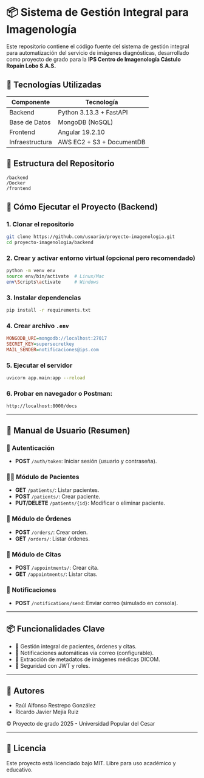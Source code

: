 # 📦 Sistema de Gestión Integral para Imagenología

Este repositorio contiene el código fuente del sistema de gestión integral para automatización del servicio de imágenes diagnósticas, desarrollado como proyecto de grado para la **IPS Centro de Imagenología Cástulo Ropain Lobo S.A.S.**

## 🧩 Tecnologías Utilizadas

| Componente   | Tecnología            |
|--------------|------------------------|
| Backend      | Python 3.13.3 + FastAPI |
| Base de Datos| MongoDB (NoSQL)        |
| Frontend     | Angular 19.2.10        |
| Infraestructura | AWS EC2 + S3 + DocumentDB |

## 📁 Estructura del Repositorio

```
/backend
/Docker
/frontend
```

## 🚀 Cómo Ejecutar el Proyecto (Backend)

### 1. Clonar el repositorio
```bash
git clone https://github.com/usuario/proyecto-imagenologia.git
cd proyecto-imagenologia/backend
```

### 2. Crear y activar entorno virtual (opcional pero recomendado)
```bash
python -m venv env
source env/bin/activate  # Linux/Mac
env\Scripts\activate     # Windows
```

### 3. Instalar dependencias
```bash
pip install -r requirements.txt
```

### 4. Crear archivo `.env`
```ini
MONGODB_URI=mongodb://localhost:27017
SECRET_KEY=supersecretkey
MAIL_SENDER=notificaciones@ips.com
```

### 5. Ejecutar el servidor
```bash
uvicorn app.main:app --reload
```

### 6. Probar en navegador o Postman:
```
http://localhost:8000/docs
```

---

## 📘 Manual de Usuario (Resumen)

### 🔐 Autenticación
- **POST** `/auth/token`: Iniciar sesión (usuario y contraseña).

### 👨‍⚕️ Módulo de Pacientes
- **GET** `/patients/`: Listar pacientes.
- **POST** `/patients/`: Crear paciente.
- **PUT/DELETE** `/patients/{id}`: Modificar o eliminar paciente.

### 📄 Módulo de Órdenes
- **POST** `/orders/`: Crear orden.
- **GET** `/orders/`: Listar órdenes.

### 📅 Módulo de Citas
- **POST** `/appointments/`: Crear cita.
- **GET** `/appointments/`: Listar citas.

### 📢 Notificaciones
- **POST** `/notifications/send`: Enviar correo (simulado en consola).

---

## 📦 Funcionalidades Clave

- 📌 Gestión integral de pacientes, órdenes y citas.
- 📧 Notificaciones automáticas vía correo (configurable).
- 🧠 Extracción de metadatos de imágenes médicas DICOM.
- 🔐 Seguridad con JWT y roles.

---

## 👥 Autores
- Raúl Alfonso Restrepo González  
- Ricardo Javier Mejía Ruiz

© Proyecto de grado 2025 - Universidad Popular del Cesar

---

## 📄 Licencia
Este proyecto está licenciado bajo MIT. Libre para uso académico y educativo.

